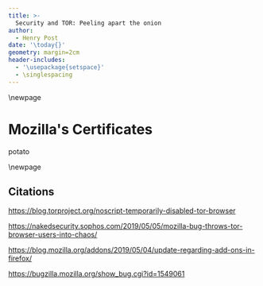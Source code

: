 ```yaml
---
title: >-
  Security and TOR: Peeling apart the onion
author:
  - Henry Post
date: '\today{}'
geometry: margin=2cm
header-includes:
  - '\usepackage{setspace}'
  - \singlespacing
---
```



\newpage

# Mozilla's Certificates

potato


\newpage

## Citations

<https://blog.torproject.org/noscript-temporarily-disabled-tor-browser>

<https://nakedsecurity.sophos.com/2019/05/05/mozilla-bug-throws-tor-browser-users-into-chaos/>

<https://blog.mozilla.org/addons/2019/05/04/update-regarding-add-ons-in-firefox/>

<https://bugzilla.mozilla.org/show_bug.cgi?id=1549061>

